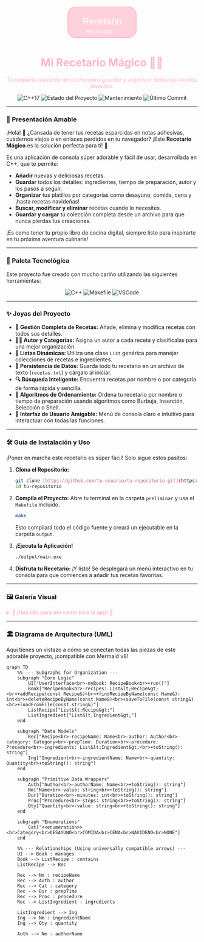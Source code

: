 <div align="center">
  <svg width="200" height="100" xmlns="http://www.w3.org/2000/svg">
    <rect x="10" y="10" width="180" height="80" rx="20" ry="20" style="fill: #FFD1DC; stroke: #FFB6C1; stroke-width: 2;"/>
    <text x="50%" y="50%" dominant-baseline="middle" text-anchor="middle" style="font-family: 'Comic Sans MS', cursive, sans-serif; font-size: 24px; fill: #FFFFFF;">Recetario</text>
    <text x="50%" y="75%" dominant-baseline="middle" text-anchor="middle" style="font-family: 'Comic Sans MS', cursive, sans-serif; font-size: 14px; fill: #FFFFFF;">Hecho con ♡</text>
  </svg>
</div>

<h1 align="center" style="color: #FFB6C1;">
  Mi Recetario Mágico 🍳✨
</h1>
<p align="center" style="color: #FFB6C1;">
  <i>Tu pequeño asistente de cocina para guardar y organizar todas tus recetas favoritas.</i>
</p>

<p align="center">
  <img src="https://img.shields.io/badge/C%2B%2B-17-blue.svg?style=for-the-badge&logo=cplusplus&logoColor=white&color=FFB6C1" alt="C++17">
  <img src="https://img.shields.io/badge/Estado-Finalizado-green.svg?style=for-the-badge&color=D4F0F0" alt="Estado del Proyecto">
  <img src="https://img.shields.io/badge/Mantenido-S%C3%AD-ff69b4.svg?style=for-the-badge&color=FFDAB9" alt="Mantenimiento">
  <img src="https://img.shields.io/github/last-commit/google/gemini-pro-vision?style=for-the-badge&logo=github&logoColor=white&color=C1E1C1" alt="Último Commit">
</p>

---

### 🎀 Presentación Amable

¡Hola! 👋 ¿Cansada de tener tus recetas esparcidas en notas adhesivas, cuadernos viejos o en enlaces perdidos en tu navegador? ¡Este **Recetario Mágico** es la solución perfecta para ti! 💖

Es una aplicación de consola súper adorable y fácil de usar, desarrollada en C++, que te permite:
- **Añadir** nuevas y deliciosas recetas.
- **Guardar** todos los detalles: ingredientes, tiempo de preparación, autor y los pasos a seguir.
- **Organizar** tus platillos por categorías como desayuno, comida, cena y ¡hasta recetas navideñas!
- **Buscar, modificar y eliminar** recetas cuando lo necesites.
- **Guardar y cargar** tu colección completa desde un archivo para que nunca pierdas tus creaciones.

¡Es como tener tu propio libro de cocina digital, siempre listo para inspirarte en tu próxima aventura culinaria!

---

### 🎨 Paleta Tecnológica

Este proyecto fue creado con mucho cariño utilizando las siguientes herramientas:

<div align="center">
  <img src="https://img.shields.io/badge/C%2B%2B-00599C?style=for-the-badge&logo=cplusplus&logoColor=white&color=FFD1DC" alt="C++">
  <img src="https://img.shields.io/badge/Makefile-4298B8?style=for-the-badge&logo=gnu-make&logoColor=white&color=D4F0F0" alt="Makefile">
  <img src="https://img.shields.io/badge/Visual%20Studio%20Code-007ACC?style=for-the-badge&logo=visual-studio-code&logoColor=white&color=C1E1C1" alt="VSCode">
</div>

---

### ✨ Joyas del Proyecto

- **🍰 Gestión Completa de Recetas:** Añade, elimina y modifica recetas con todos sus detalles.
- **👩‍🍳 Autor y Categorías:** Asigna un autor a cada receta y clasifícalas para una mejor organización.
- **📜 Listas Dinámicas:** Utiliza una clase `List` genérica para manejar colecciones de recetas e ingredientes.
- **💾 Persistencia de Datos:** Guarda todo tu recetario en un archivo de texto (`recetas.txt`) y cárgalo al iniciar.
- **🔍 Búsqueda Inteligente:** Encuentra recetas por nombre o por categoría de forma rápida y sencilla.
- **🔢 Algoritmos de Ordenamiento:** Ordena tu recetario por nombre o tiempo de preparación usando algoritmos como Burbuja, Inserción, Selección o Shell.
- **🎀 Interfaz de Usuario Amigable:** Menú de consola claro e intuitivo para interactuar con todas las funciones.

---

### 🛠️ Guía de Instalación y Uso

¡Poner en marcha este recetario es súper fácil! Solo sigue estos pasitos:

1.  **Clona el Repositorio:**
    ```bash
    git clone [https://github.com/tu-usuario/tu-repositorio.git](https://github.com/tu-usuario/tu-repositorio.git)
    cd tu-repositorio
    ```

2.  **Compila el Proyecto:**
    Abre tu terminal en la carpeta `preliminar` y usa el `Makefile` incluido.
    ```bash
    make
    ```
    Esto compilará todo el código fuente y creará un ejecutable en la carpeta `output`.

3.  **¡Ejecuta la Aplicación!**
    ```bash
    ./output/main.exe
    ```

4.  **Disfruta tu Recetario:**
    ¡Y listo! Se desplegará un menú interactivo en tu consola para que comiences a añadir tus recetas favoritas.

---

### 🖼️ Galería Visual

<details>
  <summary style="cursor: pointer; color: #FFB6C1;"><strong>💖 ¡Haz clic para ver cómo luce la app! 💖</strong></summary>
  <br>
  <p align="center">
    <i>Aquí puedes añadir capturas de pantalla del menú principal, la vista de una receta, el proceso de añadir un ingrediente, ¡y más!</i>
    <br><br>
    </p>
</details>

---

### 🏛️ Diagrama de Arquitectura (UML)

Aquí tienes un vistazo a cómo se conectan todas las piezas de este adorable proyecto, ¡compatible con Mermaid v8!

```mermaid
graph TD
    %% --- Subgraphs for Organization ---
    subgraph "Core Logic"
        UI["UserInterface<br>-myBook: RecipeBook<br>+run()"]
        Book["RecipeBook<br>-recipes: List&lt;Recipe&gt;<br>+addRecipe(const Recipe&)<br>+findRecipeByName(const Name&): int<br>+deleteRecipeByName(const Name&)<br>+saveToFile(const string&)<br>+loadFromFile(const string&)"]
        ListRecipe["List&lt;Recipe&gt;"]
        ListIngredient["List&lt;Ingredient&gt;"]
    end

    subgraph "Data Models"
        Rec["Recipe<br>-recipeName: Name<br>-author: Author<br>-category: Category<br>-prepTime: Duration<br>-procedure: Procedure<br>-ingredients: List&lt;Ingredient&gt;<br>+toString(): string"]
        Ing["Ingredient<br>-ingredientName: Name<br>-quantity: Quantity<br>+toString(): string"]
    end

    subgraph "Primitive Data Wrappers"
        Auth["Author<br>-authorName: Name<br>+toString(): string"]
        Nm["Name<br>-value: string<br>+toString(): string"]
        Dur["Duration<br>-minutes: int<br>+toString(): string"]
        Proc["Procedure<br>-steps: string<br>+toString(): string"]
        Qty["Quantity<br>-value: string<br>+toString(): string"]
    end

    subgraph "Enumerations"
        Cat["<<enumeration>><br>Category<br>DESAYUNO<br>COMIDA<br>CENA<br>NAVIDENO<br>NONE"]
    end

    %% --- Relationships (Using universally compatible arrows) ---
    UI --> Book : manages
    Book --> ListRecipe : contains
    ListRecipe --> Rec

    Rec --> Nm : recipeName
    Rec --> Auth : author
    Rec --> Cat : category
    Rec --> Dur : prepTime
    Rec --> Proc : procedure
    Rec --> ListIngredient : ingredients

    ListIngredient --> Ing
    Ing --> Nm : ingredientName
    Ing --> Qty : quantity

    Auth --> Nm : authorName
```
